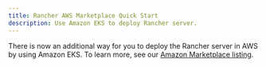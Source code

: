 ```yaml
---
title: Rancher AWS Marketplace Quick Start
description: Use Amazon EKS to deploy Rancher server.
---
```


There is now an additional way for you to deploy the Rancher server in AWS by using Amazon EKS. To learn more, see our [Amazon Marketplace listing](https://aws.amazon.com/marketplace/pp/prodview-2yzbnvagmi4as).